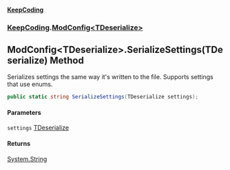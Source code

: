 #### [KeepCoding](index.md 'index')
### [KeepCoding](KeepCoding.md 'KeepCoding').[ModConfig&lt;TDeserialize&gt;](ModConfig.TDeserialize..md 'KeepCoding.ModConfig&lt;TDeserialize&gt;')
## ModConfig&lt;TDeserialize&gt;.SerializeSettings(TDeserialize) Method
Serializes settings the same way it's written to the file. Supports settings that use enums.  
```csharp
public static string SerializeSettings(TDeserialize settings);
```
#### Parameters
<a name='KeepCoding.ModConfig.TDeserialize..SerializeSettings(TDeserialize).settings'></a>
`settings` [TDeserialize](ModConfig.TDeserialize..md#KeepCoding.ModConfig.TDeserialize..TDeserialize 'KeepCoding.ModConfig&lt;TDeserialize&gt;.TDeserialize')  
  
#### Returns
[System.String](https://docs.microsoft.com/en-us/dotnet/api/System.String 'System.String')  
